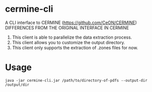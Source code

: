 # cermine-cli

A CLI interface to CERMINE (https://github.com/CeON/CERMINE)
DIFFERENCES FROM THE ORIGINAL INTERFACE IN CERMINE
1. This client is able to parallelize the data extraction process.
2. This client allows you to customize the output directory.
3. This client only supports the extraction of .zones files for now.

# Usage
```$bash
java -jar cermine-cli.jar /path/to/directory-of-pdfs --output-dir /output/dir
```
